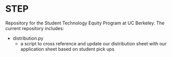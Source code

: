 # STEP
Repository for the Student Technology Equity Program at UC Berkeley. The current repository includes:

* distribution.py
  * a script to cross reference and update our distribution sheet with our application sheet based on student pick ups
